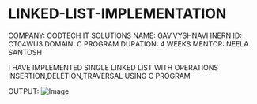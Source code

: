 # LINKED-LIST-IMPLEMENTATION
COMPANY: CODTECH IT SOLUTIONS
NAME: GAV.VYSHNAVI
INERN ID: CT04WU3
DOMAIN: C PROGRAM
DURATION: 4 WEEKS
MENTOR: NEELA SANTOSH

I HAVE IMPLEMENTED SINGLE LINKED LIST WITH OPERATIONS INSERTION,DELETION,TRAVERSAL USING C PROGRAM

OUTPUT:
![Image](https://github.com/user-attachments/assets/7c7238d3-d3bd-4eba-874a-475f4f02ad9b)
